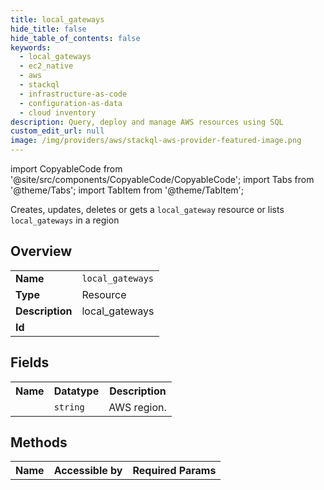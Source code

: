 ```yaml
---
title: local_gateways
hide_title: false
hide_table_of_contents: false
keywords:
  - local_gateways
  - ec2_native
  - aws
  - stackql
  - infrastructure-as-code
  - configuration-as-data
  - cloud inventory
description: Query, deploy and manage AWS resources using SQL
custom_edit_url: null
image: /img/providers/aws/stackql-aws-provider-featured-image.png
---
```


import CopyableCode from '@site/src/components/CopyableCode/CopyableCode';
import Tabs from '@theme/Tabs';
import TabItem from '@theme/TabItem';

Creates, updates, deletes or gets a <code>local_gateway</code> resource or lists <code>local_gateways</code> in a region

## Overview
<table><tbody>
<tr><td><b>Name</b></td><td><code>local_gateways</code></td></tr>
<tr><td><b>Type</b></td><td>Resource</td></tr>
<tr><td><b>Description</b></td><td>local_gateways</td></tr>
<tr><td><b>Id</b></td><td><CopyableCode code="aws.ec2_native.local_gateways" /></td></tr>
</tbody></table>

## Fields
<table><tbody><tr><th>Name</th><th>Datatype</th><th>Description</th></tr><tr><td><CopyableCode code="region" /></td><td><code>string</code></td><td>AWS region.</td></tr>
</tbody></table>

## Methods

<table><tbody>
  <tr>
    <th>Name</th>
    <th>Accessible by</th>
    <th>Required Params</th>
  </tr>
</tbody></table>






